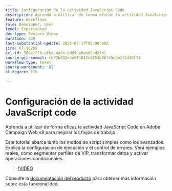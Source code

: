 ```yaml
---
title: Configuración de la actividad JavaScript Code
description: Aprenda a utilizar de forma eficaz la actividad JavaScript Code en Adobe Campaign Web v8 para mejorar los flujos de trabajo.
feature: Workflows
role: Developer, User
level: Experienced
doc-type: Feature Video
duration: 239
last-substantial-update: 2025-07-17T00:00:00Z
jira: KT-18209
exl-id: 569e127b-afba-4a9c-bdd9-a8ea65cd21b1
source-git-commit: cb72b332e4e0f4812c3254b06f45e9b2f2d46f74
workflow-type: tm+mt
source-wordcount: '87'
ht-degree: 11%

---
```


# Configuración de la actividad JavaScript code

Aprenda a utilizar de forma eficaz la actividad JavaScript Code en Adobe Campaign Web v8 para mejorar los flujos de trabajo.

Este tutorial abarca tanto los modos de script simples como los avanzados. Explica la configuración de ejecución y el control de errores. Verá ejemplos reales, como segmentar perfiles de VIP, transformar datos y activar operaciones condicionales.

>[!VIDEO](https://video.tv.adobe.com/v/3464918/?learn=on&enablevpops)

Consulte la [documentación del producto](https://experienceleague.adobe.com/en/docs/campaign-web/v8/wf/design-workflows/javascript-code) para obtener más información sobre esta funcionalidad.
